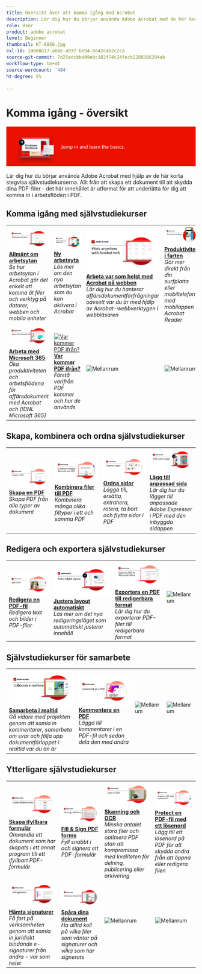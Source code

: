 ```yaml
---
title: Översikt över att komma igång med Acrobat
description: Lär dig hur du börjar använda Adobe Acrobat med de här korta (1-2 min) stegvisa självstudiekurserna
role: User
product: adobe acrobat
level: Beginner
thumbnail: KT-6856.jpg
exl-id: 24660a17-a04e-4937-be94-0a42c4b2c2ca
source-git-commit: 7d25edcbbd49ebc182f74c24fecb2288386204ab
workflow-type: tm+mt
source-wordcount: '484'
ht-degree: 5%

---
```


# Komma igång - översikt

![Acrobat - startbild](../assets/Hero-GettingStarted.png)

Lär dig hur du börjar använda Adobe Acrobat med hjälp av de här korta stegvisa självstudiekurserna. Allt från att skapa ett dokument till att skydda dina PDF-filer - det här innehållet är utformat för att underlätta för dig att komma in i arbetsflöden i PDF.

## Komma igång med självstudiekurser

<table style="table-layout:fixed">
<tr>
  <td>
    <a href="get-to-know-the-acrobat-dc-interface.md">
      <img alt="Allmänt om arbetsytan" src="../assets/Workspace_1280.png" />
    </a>
    <div>
    <a href="get-to-know-the-acrobat-dc-interface.md"><strong>Allmänt om arbetsytan</strong></a>
    </div>
    <em>Se hur arbetsytan i Acrobat gör det enkelt att komma åt filer och verktyg på datorer, webben och mobila enheter</em>
    <br>
  </td>
  <td>
    <a href="new-workspace.md">
      <img alt="Ny arbetsyta" src="../assets/NewWorkspace.png" />
    </a>
    <div>
    <a href="new-workspace.md"><strong>Ny arbetsyta</strong></a>
    </div>
    <em>Läs mer om den nya arbetsytan som du kan aktivera i Acrobat</em>
    <br>
  </td>
  <td>
    <a href="acrobatweb.md">
      <img alt="Arbeta var som helst med Acrobat på webben" src="../assets/Acrobatweb_1280.png" />
    </a>
    <div>
    <a href="acrobatweb.md"><strong>Arbeta var som helst med Acrobat på webben</strong></a>
    </div>
    <em>Lär dig hur du hanterar affärsdokumentförfrågningar oavsett var du är med hjälp av Acrobat-webbverktygen i webbläsaren</em>
    <br>
  </td>
  <td>
    <a href="productivity.md">
      <img alt="Produktivitet i farten" src="../assets/Productivity_1280.png" />
    </a>
    <div>
     <a href="productivity.md"><strong>Produktivitet i farten</strong></a>
    </div>
    <em>Gör mer direkt från din surfplatta eller mobiltelefon med mobilappen Acrobat Reader</em>
    <br>
  </td>
</tr>
<tr>
    <td>
      <a href="../integrate/integrate-overview.md#microsoft">
        <img alt="Arbeta med Microsoft 365" src="../assets/WorkMicrosoft365_1280.png" />
      </a>
      <div>
      <a href="../integrate/integrate-overview.md#microsoft"><strong>Arbeta med Microsoft 365</strong></a>
      </div>
      <em>Öka produktiviteten och arbetsflödena för affärsdokument med Acrobat och [!DNL Microsoft 365]</em>
      <br>
    </td>
    <td>
      <a href="where-do-pdfs-come-from.md">
        <img alt="Var kommer PDF ifrån?" src="../assets/WherePDFs.jpg" />
      </a>
      <div>
      <a href="where-do-pdfs-come-from.md"><strong>Var kommer PDF ifrån?</strong></a>
      </div>
      <em>Förstå varifrån PDF kommer och hur de används</em>
      <br>
    </td>
    <td>
    <img alt="Mellanrum" src="../assets/Grayspacer.png" />
      <div>
      <br>
    </td>
    <td>
    <img alt="Mellanrum" src="../assets/Grayspacer.png" />
      <div>
      <br>
    </td>
  </tr>
  </table>

## Skapa, kombinera och ordna självstudiekurser

<table style="table-layout:fixed">
  <tr>
    <td>
      <a href="create-pdf.md">
        <img alt="Skapa PDF-filer" src="../assets/Create.jpg" />
      </a>
      <div>
      <a href="create-pdf.md"><strong>Skapa en PDF</strong></a>
      </div>
      <em>Skapa PDF från alla typer av dokument</em>
      <br>
    </td>
    <td>
      <a href="combine-to-pdf.md">
        <img alt="Combine Files till PDF" src="../assets/Combine.jpg" />
      </a>
      <div>
      <a href="combine-to-pdf.md"><strong>Kombinera filer till PDF</strong></a>
      </div>
      <em>Kombinera många olika filtyper i ett och samma PDF</em>
      <br>
    </td>
    <td>
      <a href="organize.md">
        <img alt="Ordna sidor" src="../assets/Organize.jpg" />
      </a>
      <div>
      <a href="organize.md"><strong>Ordna sidor</strong></a>
      </div>
      <em>Lägga till, ersätta, extrahera, rotera, ta bort och flytta sidor i PDF</em>
      <br>
    </td>
    <td>
      <a href="add-custom-page.md">
        <img alt="Lägg till anpassad sida" src="../assets/Custompage.png" />
      </a>
      <div>
      <a href="add-custom-page.md"><strong>Lägg till anpassad sida</strong></a>
      </div>
      <em>Lär dig hur du lägger till anpassade Adobe Expresser i PDF med den inbyggda sidappen</em>
      <br>
    </td>
  </tr>
  </table>

## Redigera och exportera självstudiekurser

<table style="table-layout:fixed">
  <tr>
    <td>
      <a href="edit-pdf.md">
        <img alt="Redigera en PDF-fil" src="../assets/Edit.jpg" />
      </a>
      <div>
      <a href="edit-pdf.md"><strong>Redigera en PDF-fil</strong></a>
      </div>
      <em>Redigera text och bilder i PDF-filer</em>
      <br>
    </td>
    <td>
      <a href="auto-adjust-layout.md">
        <img alt="Justera layout automatiskt" src="../assets/Autoadjust.png" />
      </a>
      <div>
      <a href="auto-adjust-layout.md"><strong>Justera layout automatiskt</strong></a>
      </div>
      <em>Läs mer om det nya redigeringsläget som automatiskt justerar innehåll</em>
      <br>
    </td>
    <td>
      <a href="export-pdf.md">
        <img alt="Exportera en PDF till redigerbara format" src="../assets/Export.jpg" />
      </a>
      <div>
      <a href="export-pdf.md"><strong>Exportera en PDF till redigerbara format</strong></a>
      </div>
      <em>Lär dig hur du exporterar PDF-filer till redigerbara format</em>
      <br>
    </td>
    <td>
    <img alt="Mellanrum" src="../assets/Whitespacer.png" />
      <div>
      <br>
    </td>
  </tr>
  </table>

## Självstudiekurser för samarbete

<table style="table-layout:fixed">
  <tr>
    <td>
      <a href="collaborate.md">
        <img alt="Samarbeta i realtid" src="../assets/Collaborate_1280.png" />
      </a>
      <div>
      <a href="collaborate.md"><strong>Samarbeta i realtid</strong></a>
      </div>
      <em>Gå vidare med projekten genom att samla in kommentarer, samarbeta om svar och följa upp dokumentförloppet i realtid var du än är</em>
      <br>
    </td>
    <td>
      <a href="comment-on-pdf-files.md">
        <img alt="Kommentera en PDF" src="../assets/Comment.jpg" />
      </a>
      <div>
      <a href="comment-on-pdf-files.md"><strong>Kommentera en PDF</strong></a>
      </div>
      <em>Lägga till kommentarer i en PDF-fil och sedan dela den med andra</em>
      <br>
    </td>
    <td>
    <img alt="Mellanrum" src="../assets/Whitespacer.png" />
      <div>
      <br>
    </td>
    <td>
    <img alt="Mellanrum" src="../assets/Whitespacer.png" />
      <div>
      <br>
    </td>
</tr>
</table>

## Ytterligare självstudiekurser

<table style="table-layout:fixed">
<tr>
  <td>
    <a href="create-fillable-forms.md">
      <img alt="Skapa ifyllbara formulär" src="../assets/Form_1280.png" />
    </a>
    <div>
    <a href="create-fillable-forms.md"><strong>Skapa ifyllbara formulär</strong></a>
    </div>
    <em>Omvandla ett dokument som har skapats i ett annat program till ett ifyllbart PDF-formulär</em>
    <br>
  </td>
  <td>
    <a href="fill-and-sign.md">
      <img alt="Fyll i och signera ett PDF-formulär" src="../assets/FillSign_1280.png" />
    </a>
    <div>
    <a href="fill-and-sign.md"><strong>Fill &amp; Sign PDF forms</strong></a>
    </div>
    <em>Fyll snabbt i och signera ett PDF-formulär</em>
    <br>
  </td>
  <td>
    <a href="scan-and-ocr.md">
      <img alt="Skanning och OCR" src="../assets/Scan.jpg" />
    </a>
    <div>
    <a href="scan-and-ocr.md"><strong>Skanning och OCR</strong></a>
    </div>
    <em>Minska antalet stora filer och optimera PDF utan att kompromissa med kvaliteten för delning, publicering eller arkivering</em>
    <br>
  </td>
  <td>
    <a href="password-protect.md">
      <img alt="Protect en PDF-fil med ett lösenord" src="../assets/Protect.jpg" />
    </a>
    <div>
    <a href="password-protect.md"><strong>Protect en PDF-fil med ett lösenord</strong></a>
    </div>
    <em>Lägg till ett lösenord på PDF för att skydda andra från att öppna eller redigera filen</em>
    <br>
  </td>
</tr>
<tr>
  <td>
    <a href="signatures.md">
      <img alt="Hämta signaturer" src="../assets/Signatures_1280.png" />
    </a>
    <div>
    <a href="signatures.md"><strong>Hämta signaturer</strong></a>
    </div>
    <em>Få fart på verksamheten genom att samla in juridiskt bindande e-signaturer från andra - var som helst</em>
    <br>
  </td>
  <td>
    <a href="track.md">
      <img alt="Spåra dina dokument" src="../assets/Track_1280.png" />
    </a>
    <div>
    <a href="track.md"><strong>Spåra dina dokument</strong></a>
    </div>
    <em>Ha alltid koll på vilka filer som väntar på signaturer och vilka som har signerats</em>
    <br>
  </td>
  <td>
   <img alt="Mellanrum" src="../assets/Whitespacer.png" />
    <div>
    <br>
  </td>
  <td>
   <img alt="Mellanrum" src="../assets/Whitespacer.png" />
    <div>
    <br>
  </td>
</tr>
</table>
